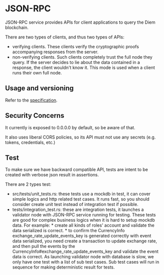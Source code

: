 # JSON-RPC

JSON-RPC service provides APIs for client applications to query the Diem blockchain.

There are two types of clients, and thus two types of APIs:

* verifying clients. These clients verify the cryptographic proofs accompanying responses from the server.
* non-verifying clients. Such clients completely trust the full node they query. If the server decides to lie about the data contained in a response, the client wouldn't know it. This mode is used when a client runs their own full node.

## Usage and versioning

Refer to the [specification](https://github.com/libra/libra/blob/master/json-rpc/json-rpc-spec.md).

## Security Concerns

It currently is exposed to 0.0.0.0 by default, so be aware of that.

It also uses liberal CORS policies, so its API must not use any secrets (e.g. tokens, credentials, etc.)

## Test

To make sure we have backward compatible API, tests are intent to be created with verbose json result
in assertions.

There are 2 types test:

* src/tests/unit_tests.rs: these tests use a mockdb in test, it can cover simple logics and http related
  test cases. It runs fast, so you should consider create unit test instead of integration test if possible.
* tests/integration_test.rs: these are integration tests, it launches a validator node with JSON-RPC service
  running for testing. These tests are good for complex business logics when it is hard to setup mockdb data.
  For example:
      * create all kinds of roles' account and validate the data serialized is correct.
      * to confirm the CurrencyInfo exchange_rate_update_events_key is generated correctly with event data
        serialized, you need create a transaction to update exchange rate, and then pull the events by the
        CurrencyInfo#exchange_rate_update_events_key and validate the event data is correct.
  As launching validator node with database is slow, we only have one test with a list of sub test cases. Sub
  test cases will run in sequence for making deterministic result for tests.

